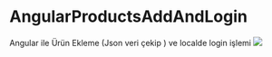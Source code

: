 # AngularProductsAddAndLogin
Angular ile Ürün Ekleme (Json veri çekip ) ve localde login işlemi
<img src="https://media.giphy.com/media/Q7XRayId2AZ4O4Npmo/giphy.gif" />
